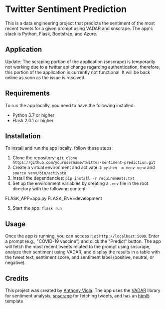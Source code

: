 # Twitter Sentiment Prediction

This is a data engineering project that predicts the sentiment of the most recent tweets for a given prompt using VADAR and snscrape. The app's stack is Python, Flask, Bootstrap, and Azure.

## Application

Update: The scraping portion of the application (snscrape) is temporarily not working due to a twitter api change regarding authentication, therefore, this portion of the application is currently not functional. It will be back online as soon as the issue is resolved.

## Requirements

To run the app locally, you need to have the following installed:

- Python 3.7 or higher
- Flask 2.0.1 or higher

## Installation

To install and run the app locally, follow these steps:

1. Clone the repository: `git clone https://github.com/yourusername/twitter-sentiment-prediction.git`
2. Create a virtual environment and activate it: `python -m venv venv` and `source venv/bin/activate`
3. Install the dependencies: `pip install -r requirements.txt`
4. Set up the environment variables by creating a `.env` file in the root directory with the following content:

FLASK_APP=app.py
FLASK_ENV=development


5. Start the app: `flask run`

## Usage

Once the app is running, you can access it at `http://localhost:5000`. Enter a prompt (e.g., "COVID-19 vaccine") and click the "Predict" button. The app will fetch the most recent tweets related to the prompt using snscrape, analyze their sentiment using VADAR, and display the results in a table with the tweet text, sentiment score, and sentiment label (positive, neutral, or negative).

## Credits

This project was created by [Anthony Viola](https://github.com/ajoeviola). The app uses the [VADAR](https://github.com/cjhutto/vaderSentiment) library for sentiment analysis, [snscrape](https://github.com/JustAnotherArchivist/snscrape) for fetching tweets, and has an [html5](https://html5up.net/) template
